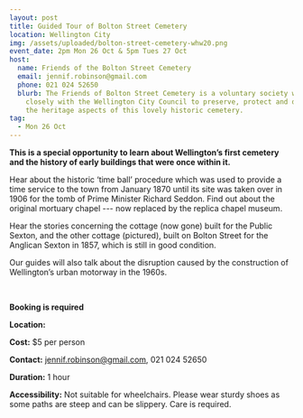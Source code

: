 ```yaml
---
layout: post
title: Guided Tour of Bolton Street Cemetery
location: Wellington City
img: /assets/uploaded/bolton-street-cemetery-whw20.png
event_date: 2pm Mon 26 Oct & 5pm Tues 27 Oct
host:
  name: Friends of the Bolton Street Cemetery
  email: jennif.robinson@gmail.com
  phone: 021 024 52650
  blurb: The Friends of Bolton Street Cemetery is a voluntary society which works
    closely with the Wellington City Council to preserve, protect and develop
    the heritage aspects of this lovely historic cemetery.
tag:
  - Mon 26 Oct
---
```

**This is a special opportunity to learn about Wellington’s first cemetery and the history of early buildings that were once within it.** 

Hear about the historic ‘time ball’ procedure which was used to provide a time service to the town from January 1870 until its site was taken over in 1906 for the tomb of Prime Minister Richard Seddon. Find out about the original mortuary chapel --- now replaced by the replica chapel museum. 

Hear the stories concerning the cottage (now gone) built for the Public Sexton, and the other cottage (pictured), built on Bolton Street for the Anglican Sexton in 1857, which is still in good condition.

Our guides will also talk about the disruption caused by the construction of Wellington’s urban motorway in the 1960s.

<br>

**Booking is required**

**Location:**

**Cost:** $5 per person

**Contact:** jennif.robinson@gmail.com, 021 024 52650

**Duration:** 1 hour

**Accessibility:** Not suitable for wheelchairs. Please wear sturdy shoes as some paths are steep and can be slippery. Care is required.